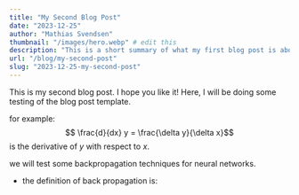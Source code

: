 ```yaml
---
title: "My Second Blog Post"
date: "2023-12-25"
author: "Mathias Svendsen"
thumbnail: "/images/hero.webp" # edit this
description: "This is a short summary of what my first blog post is about."
url: "/blog/my-second-post"
slug: "2023-12-25-my-second-post"
---
```



This is my second blog post. I hope you like it!
Here, I will be doing some testing of the blog post template.

for example:
$$ \frac{d}{dx} y = \frac{\delta y}{\delta x}$$ is the derivative of $y$ with respect to $x$.

we will test some backpropagation techniques for neural networks.

- the definition of back propagation is:
